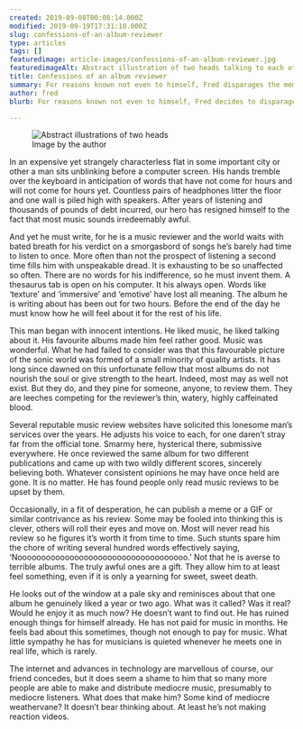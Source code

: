 ```yaml
---
created: 2019-09-08T00:08:14.000Z
modified: 2019-09-19T17:31:10.000Z
slug: confessions-of-an-album-reviewer
type: articles
tags: []
featuredimage: article-images/confessions-of-an-album-reviewer.jpg
featuredimageAlt: Abstract illustration of two heads talking to each other
title: Confessions of an album reviewer
summary: For reasons known not even to himself, Fred disparages the memory of George Orwell’s essay ‘Confessions of a Book Reviewer’
author: fred
blurb: For reasons known not even to himself, Fred decides to disparage the memory of George Orwell's essay 'Confessions of a Book Reviewer'.

---
```


<figure class="wide">
  <img src="article-images/confessions-of-an-album-reviewer.jpg" alt="Abstract illustrations of two heads" />
  <figcaption>Image by the author</figcaption>
</figure>

In an expensive yet strangely characterless flat in some important city or other a man sits unblinking before a computer screen. His hands tremble over the keyboard in anticipation of words that have not come for hours and will not come for hours yet. Countless pairs of headphones litter the floor and one wall is piled high with speakers. After years of listening and thousands of pounds of debt incurred, our hero has resigned himself to the fact that most music sounds irredeemably awful.

And yet he must write, for he is a music reviewer and the world waits with bated breath for his verdict on a smorgasbord of songs he’s barely had time to listen to once. More often than not the prospect of listening a second time fills him with unspeakable dread. It is exhausting to be so unaffected so often. There are no words for his indifference, so he must invent them. A thesaurus tab is open on his computer. It his always open. Words like ‘texture’ and ‘immersive’ and ‘emotive’ have lost all meaning. The album he is writing about has been out for two hours. Before the end of the day he must know how he will feel about it for the rest of his life.

This man began with innocent intentions. He liked music, he liked talking about it. His favourite albums made him feel rather good. Music was wonderful. What he had failed to consider was that this favourable picture of the sonic world was formed of a small minority of quality artists. It has long since dawned on this unfortunate fellow that most albums do not nourish the soul or give strength to the heart. Indeed, most may as well not exist. But they do, and they pine for someone, anyone, to review them. They are leeches competing for the reviewer’s thin, watery, highly caffeinated blood.

Several reputable music review websites have solicited this lonesome man’s services over the years. He adjusts his voice to each, for one daren’t stray far from the official tone. Smarmy here, hysterical there, submissive everywhere. He once reviewed the same album for two different publications and came up with two wildly different scores, sincerely believing both. Whatever consistent opinions he may have once held are gone. It is no matter. He has found people only read music reviews to be upset by them.

Occasionally, in a fit of desperation, he can publish a meme or a GIF or similar contrivance as his review. Some may be fooled into thinking this is clever, others will roll their eyes and move on. Most will never read his review so he figures it’s worth it from time to time. Such stunts spare him the chore of writing several hundred words effectively saying, ‘Noooooooooooooooooooooooooooooooooooo.’ Not that he is averse to terrible albums. The truly awful ones are a gift. They allow him to at least feel something, even if it is only a yearning for sweet, sweet death.

He looks out of the window at a pale sky and reminisces about that one album he genuinely liked a year or two ago. What was it called? Was it real? Would he enjoy it as much now? He doesn’t want to find out. He has ruined enough things for himself already. He has not paid for music in months. He feels bad about this sometimes, though not enough to pay for music. What little sympathy he has for musicians is quieted whenever he meets one in real life, which is rarely.

The internet and advances in technology are marvellous of course, our friend concedes, but it does seem a shame to him that so many more people are able to make and distribute mediocre music, presumably to mediocre listeners. What does that make him? Some kind of mediocre weathervane? It doesn’t bear thinking about. At least he’s not making reaction videos.